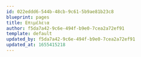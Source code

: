 ```yaml
---
id: 022eddd6-544b-48cb-9c61-5b9ae81b23c8
blueprint: pages
title: Επιμέλεια
author: f5da7a42-9c6e-494f-b9e0-7cea2a72ef91
template: default
updated_by: f5da7a42-9c6e-494f-b9e0-7cea2a72ef91
updated_at: 1655415218
---
```

